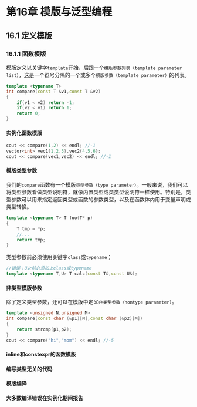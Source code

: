 # 第16章 模版与泛型编程



## 16.1 定义模版

### 16.1.1 函数模版

模版定义以关键字`template`开始，后跟一个`模版参数列表（template parameter list）`，这是一个逗号分隔的一个或多个`模版参数（template parameter）`的列表。

```cpp
template <typename T>
int compare(const T &v1,const T &v2)
{
    if(v1 < v2) return -1;
    if(v2 < v1) return 1;
    return 0;
}
```

#### 实例化函数模版

```cpp
cout << compare(1,2) << endl; //-1
vector<int> vec1{1,2,3},vec2{4,5,6};
cout << compare(vec1,vec2) << endl; //-1
```

#### 模版类型参数

我们的`compare`函数有一个模版`类型参数（type parameter）`。一般来说，我们可以将类型参数看做类型说明符，就像内置类型或类类型说明符一样使用。特别是，类型参数可以用来指定返回类型或函数的参数类型，以及在函数体内用于变量声明或类型转换。

```cpp
template <typename T> T foo(T* p)
{
    T tmp = *p;
    //...
    return tmp;
}
```

类型参数前必须使用关键字`class`或`typename`；

```cpp
//错误：U之前必须加上class或typename
template <typename T,U> T calc(const T&,const U&);
```

#### 非类型模版参数

除了定义类型参数，还可以在模版中定义`非类型参数（nontype parameter)`。

```cpp
template <unsigned N,unsigned M>
int compare(const char (&p1)[N],const char (&p2)[M])
{
    return strcmp(p1,p2);
}
cout << compare("hi","mom") << endl; //-5

```

#### inline和constexpr的函数模版

#### 编写类型无关的代码

#### 模版编译

#### 大多数编译错误在实例化期间报告